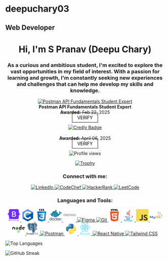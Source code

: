 # deepuchary03
## Web Developer

<h1 align="center">Hi, I'm S Pranav (Deepu Chary)</h1>
<h3 align="center">As a curious and ambitious student, I'm excited to explore the vast opportunities in my field of interest. With a passion for learning and growth, I'm constantly seeking new experiences and challenges that can help me develop my skills and knowledge.</h3>

<p align="center">
    <a href="https://api.badgr.io/public/assertions/Ok8aEKPcS-m-h0woGhJoEQ?identity__email=deepuchary03%40gmail.com">
        <img width="120px" height="120px" src="https://api.badgr.io/public/assertions/Ok8aEKPcS-m-h0woGhJoEQ/image" alt="Postman API Fundamentals Student Expert">
    </a>
    <br>
    <strong>Postman API Fundamentals Student Expert</strong>
    <br>
    <strong>Awarded:</strong> Feb 22, 2025
    <br>
    <a href="https://badgecheck.io?url=https%3A%2F%2Fapi.badgr.io%2Fpublic%2Fassertions%2FOk8aEKPcS-m-h0woGhJoEQ%3Fidentity__email%3Ddeepuchary03%2540gmail.com&amp;identity__email=deepuchary03%40gmail.com" style="border: solid 1px black; padding: 6px 16px; text-decoration: none; color: black;">VERIFY</a>
</p>

<p align="center">
    <a href="https://www.credly.com/badges/c39402a0-9985-4fdd-be19-df85c8dcdcc3">
        <img width="120px" height="120px" src="https://images.credly.com/size/220x220/images/d8f7a9d6-dad9-40cc-b389-a343d2d72a9e/blob" alt="Credly Badge">
    </a>
    <br>
    <strong></strong>
    <br>
    <strong>Awarded:</strong> April 06, 2025
    <br>
    <a href="https://www.credly.com/badges/c39402a0-9985-4fdd-be19-df85c8dcdcc3" style="border: solid 1px black; padding: 6px 16px; text-decoration: none; color: black;">VERIFY</a>
</p>












<p align="center">
    <img src="https://komarev.com/ghpvc/?username=deepuchary03&label=Profile%20views&color=0e75b6&style=flat" alt="Profile views" />
</p>

<p align="center">
    <a href="https://github.com/ryo-ma/github-profile-trophy">
        <img src="https://github-profile-trophy.vercel.app/?username=deepuchary03" alt="Trophy" />
    </a>
</p>

<h3 align="center">Connect with me:</h3>
<p align="center">
    <a href="https://linkedin.com/in/deepuchary03" target="_blank">
        <img src="https://raw.githubusercontent.com/rahuldkjain/github-profile-readme-generator/master/src/images/icons/Social/linked-in-alt.svg" alt="LinkedIn" height="30" width="40" />
    </a>
    <a href="https://www.codechef.com/users/deepuchary03" target="_blank">
        <img src="https://cdn.jsdelivr.net/npm/simple-icons@3.1.0/icons/codechef.svg" alt="CodeChef" height="30" width="40" />
    </a>
    <a href="https://www.hackerrank.com/deepuchary03" target="_blank">
        <img src="https://raw.githubusercontent.com/rahuldkjain/github-profile-readme-generator/master/src/images/icons/Social/hackerrank.svg" alt="HackerRank" height="30" width="40" />
    </a>
    <a href="https://www.leetcode.com/deepuchary03" target="_blank">
        <img src="https://raw.githubusercontent.com/rahuldkjain/github-profile-readme-generator/master/src/images/icons/Social/leet-code.svg" alt="LeetCode" height="30" width="40" />
    </a>
</p>

<h3 align="center">Languages and Tools:</h3>
<p align="center">
    <a href="https://getbootstrap.com" target="_blank" rel="noreferrer">
        <img src="https://raw.githubusercontent.com/devicons/devicon/master/icons/bootstrap/bootstrap-plain-wordmark.svg" alt="Bootstrap" width="40" height="40"/>
    </a>
    <a href="https://www.cprogramming.com/" target="_blank" rel="noreferrer">
        <img src="https://raw.githubusercontent.com/devicons/devicon/master/icons/c/c-original.svg" alt="C" width="40" height="40"/>
    </a>
    <a href="https://www.w3schools.com/css/" target="_blank" rel="noreferrer">
        <img src="https://raw.githubusercontent.com/devicons/devicon/master/icons/css3/css3-original-wordmark.svg" alt="CSS3" width="40" height="40"/>
    </a>
    <a href=" https://www.docker.com/" target="_blank" rel="noreferrer">
        <img src="https://raw.githubusercontent.com/devicons/devicon/master/icons/docker/docker-original-wordmark.svg" alt="Docker" width="40" height="40"/>
    </a>
    <a href="https://expressjs.com" target="_blank" rel="noreferrer">
        <img src="https://raw.githubusercontent.com/devicons/devicon/master/icons/express/express-original-wordmark.svg" alt="Express" width="40" height="40"/>
    </a>
    <a href="https://www.figma.com/" target="_blank" rel="noreferrer">
        <img src="https://www.vectorlogo.zone/logos/figma/figma-icon.svg" alt="Figma" width="40" height="40"/>
    </a>
    <a href="https://git-scm.com/" target="_blank" rel="noreferrer">
        <img src="https://www.vectorlogo.zone/logos/git-scm/git-scm-icon.svg" alt="Git" width="40" height="40"/>
    </a>
    <a href="https://www.w3.org/html/" target="_blank" rel="noreferrer">
        <img src="https://raw.githubusercontent.com/devicons/devicon/master/icons/html5/html5-original-wordmark.svg" alt="HTML5" width="40" height="40"/>
    </a>
    <a href="https://www.java.com" target="_blank" rel="noreferrer">
        <img src="https://raw.githubusercontent.com/devicons/devicon/master/icons/java/java-original.svg" alt="Java" width="40" height="40"/>
    </a>
    <a href="https://developer.mozilla.org/en-US/docs/Web/JavaScript" target="_blank" rel="noreferrer">
        <img src="https://raw.githubusercontent.com/devicons/devicon/master/icons/javascript/javascript-original.svg" alt="JavaScript" width="40" height="40"/>
    </a>
    <a href="https://www.mysql.com/" target="_blank" rel="noreferrer">
        <img src="https://raw.githubusercontent.com/devicons/devicon/master/icons/mysql/mysql-original-wordmark.svg" alt="MySQL" width="40" height="40"/>
    </a>
    <a href="https://nodejs.org" target="_blank" rel="noreferrer">
        <img src="https://raw.githubusercontent.com/devicons/devicon/master/icons/nodejs/nodejs-original-wordmark.svg" alt="Node.js" width="40" height="40"/>
    </a>
    <a href="https://www.postgresql.org" target="_blank" rel="noreferrer">
        <img src="https://raw.githubusercontent.com/devicons/devicon/master/icons/postgresql/postgresql-original-wordmark.svg" alt="PostgreSQL" width="40" height="40"/>
    </a>
    <a href="https://postman.com" target="_blank" rel="noreferrer">
        <img src="https://www.vectorlogo.zone/logos/getpostman/getpostman-icon.svg" alt="Postman" width="40" height="40"/>
    </a>
    <a href="https://www.python.org" target="_blank" rel="noreferrer">
        <img src="https://raw.githubusercontent.com/devicons/devicon/master/icons/python/python-original.svg" alt="Python" width="40" height="40"/>
    </a>
    <a href="https://reactjs.org/" target="_blank" rel="noreferrer">
        <img src="https://raw.githubusercontent.com/devicons/devicon/master/icons/react/react-original-wordmark.svg" alt="React" width="40" height="40"/>
    </a>
    <a href="https://reactnative.dev/" target="_blank" rel="noreferrer">
        <img src="https://reactnative.dev/img/header_logo.svg" alt="React Native" width="40" height="40"/>
    </a>
    <a href="https://tailwindcss.com/" target="_blank" rel="noreferrer">
        <img src="https://www.vectorlogo.zone/logos/tailwindcss/tailwindcss-icon.svg" alt="Tailwind CSS" width="40" height="40"/>
    </a>
</p>

![Top Languages](https://github-readme-stats.vercel.app/api/top-langs?username=deepuchary03&show_icons=true&locale=en&layout=compact)

![GitHub Streak](https://github-readme-streak-stats.herokuapp.com/?user=deepuchary03)

